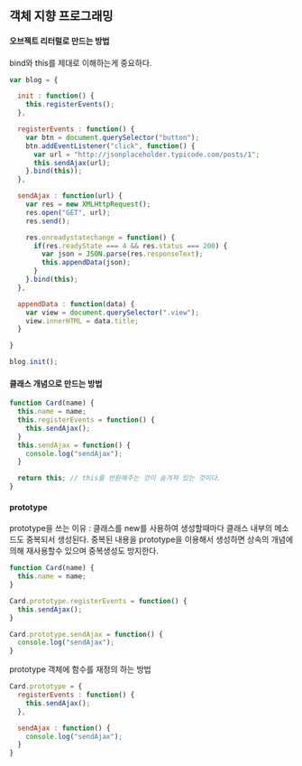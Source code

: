 ## 객체 지향 프로그래밍

#### 오브젝트 리터럴로 만드는 방법
bind와 this를 제대로 이해하는게 중요하다.
```js
var blog = {

  init : function() {
    this.registerEvents();
  },

  registerEvents : function() {
    var btn = document.querySelector("button");
    btn.addEventListener("click", function() {
      var url = "http://jsonplaceholder.typicode.com/posts/1";
      this.sendAjax(url);
    }.bind(this));
  },

  sendAjax : function(url) {
    var res = new XMLHttpRequest();
    res.open("GET", url);
    res.send();

    res.onreadystatechange = function() {
      if(res.readyState === 4 && res.status === 200) {
        var json = JSON.parse(res.responseText);
        this.appendData(json);
      }
    }.bind(this);
  },

  appendData : function(data) {
    var view = document.querySelector(".view");
    view.innerHTML = data.title;
  }

}

blog.init();
```

#### 클래스 개념으로 만드는 방법
```js
function Card(name) {
  this.name = name;
  this.registerEvents = function() {
    this.sendAjax();
  }
  this.sendAjax = function() {
    console.log("sendAjax");
  }

  return this; // this를 반환해주는 것이 숨겨져 있는 것이다.
}
```

#### prototype
prototype을 쓰는 이유 : 클래스를 new를 사용하여 생성할때마다 클래스 내부의 메소드도 중복되서 생성된다.
중복된 내용을 prototype을 이용해서 생성하면 상속의 개념에 의해 재사용할수 있으며 중복생성도 방지한다.
```js
function Card(name) {
  this.name = name;
}

Card.prototype.registerEvents = function() {
  this.sendAjax();
}

Card.prototype.sendAjax = function() {
  console.log("sendAjax");
}
```
prototype 객체에 함수를 재정의 하는 방법
```js
Card.prototype = {
  registerEvents : function() {
    this.sendAjax();
  },

  sendAjax : function() {
    console.log("sendAjax");
  }
}
```
